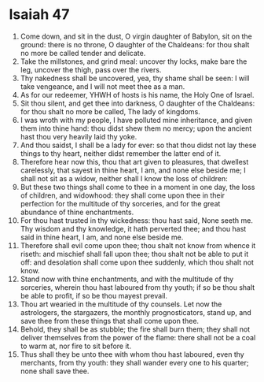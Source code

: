 ﻿# Isaiah  47
1. Come down, and sit in the dust, O virgin daughter of Babylon, sit on the ground: there is no throne, O daughter of the Chaldeans: for thou shalt no more be called tender and delicate. 
2. Take the millstones, and grind meal: uncover thy locks, make bare the leg, uncover the thigh, pass over the rivers. 
3. Thy nakedness shall be uncovered, yea, thy shame shall be seen: I will take vengeance, and I will not meet thee as a man. 
4. As for our redeemer, YHWH of hosts is his name, the Holy One of Israel. 
5. Sit thou silent, and get thee into darkness, O daughter of the Chaldeans: for thou shalt no more be called, The lady of kingdoms. 
6.  I was wroth with my people, I have polluted mine inheritance, and given them into thine hand: thou didst shew them no mercy; upon the ancient hast thou very heavily laid thy yoke. 
7.  And thou saidst, I shall be a lady for ever: so that thou didst not lay these things to thy heart, neither didst remember the latter end of it. 
8. Therefore hear now this, thou that art given to pleasures, that dwellest carelessly, that sayest in thine heart, I am, and none else beside me; I shall not sit as a widow, neither shall I know the loss of children: 
9. But these two things shall come to thee in a moment in one day, the loss of children, and widowhood: they shall come upon thee in their perfection for the multitude of thy sorceries, and for the great abundance of thine enchantments. 
10.  For thou hast trusted in thy wickedness: thou hast said, None seeth me. Thy wisdom and thy knowledge, it hath perverted thee; and thou hast said in thine heart, I am, and none else beside me. 
11.  Therefore shall evil come upon thee; thou shalt not know from whence it riseth: and mischief shall fall upon thee; thou shalt not be able to put it off: and desolation shall come upon thee suddenly, which thou shalt not know. 
12. Stand now with thine enchantments, and with the multitude of thy sorceries, wherein thou hast laboured from thy youth; if so be thou shalt be able to profit, if so be thou mayest prevail. 
13. Thou art wearied in the multitude of thy counsels. Let now the astrologers, the stargazers, the monthly prognosticators, stand up, and save thee from these things that shall come upon thee. 
14. Behold, they shall be as stubble; the fire shall burn them; they shall not deliver themselves from the power of the flame: there shall not be a coal to warm at, nor fire to sit before it. 
15. Thus shall they be unto thee with whom thou hast laboured, even thy merchants, from thy youth: they shall wander every one to his quarter; none shall save thee. 
